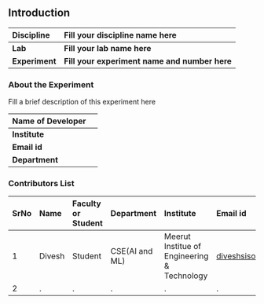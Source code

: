 ## Introduction

| <b>Discipline  | <b>Fill your discipline name here             |
| :------------- | :-------------------------------------------- |
| <b> Lab        | <b> Fill your lab name here                   |
| <b> Experiment | <b> Fill your experiment name and number here |

### About the Experiment

Fill a brief description of this experiment here

| <b>Name of Developer | <b> |
| :------------------- | :-- |
| <b> Institute        | <b> |
| <b> Email id         | <b> |
| <b> Department       |

### Contributors List

| SrNo | Name   | Faculty or Student | Department     | Institute                                   | Email id                  |
| :--- | :----- | :----------------- | :------------- | :------------------------------------------ | :------------------------ |
| 1    | Divesh | Student            | CSE(AI and ML) | Meerut Institue of Engineering & Technology | diveshsisodiads@gmail.com |
| 2    | .      | .                  | .              | .                                           | .                         |
